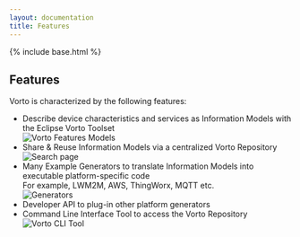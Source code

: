 ```yaml
---
layout: documentation
title: Features
---
```


{% include base.html %}

## Features

Vorto is characterized by the following features:

* Describe device characteristics and services as Information Models with the Eclipse Vorto Toolset  
  ![Vorto Features Models]({{base}}/img/documentation/vorto_features_models.png)
* Share & Reuse Information Models via a centralized Vorto Repository  
  ![Search page]({{base}}/img/documentation/vorto_repository_search.png)
* Many Example Generators to translate Information Models into executable platform-specific code  
  For example, LWM2M, AWS, ThingWorx, MQTT etc.  
  ![Generators]({{base}}/img/documentation/vorto_repository_generators.png)
* Developer API to plug-in other platform generators  
* Command Line Interface Tool to access the Vorto Repository  
  ![Vorto CLI Tool]({{base}}/img/documentation/vorto_features_cli_tool.png)
